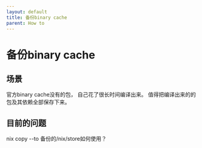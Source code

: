 ```yaml
---
layout: default
title: 备份binary cache
parent: How to
---
```


# 备份binary cache

## 场景

官方binary cache没有的包， 自己花了很长时间编译出来。
值得把编译出来的的包及其依赖全部保存下来。

## 目前的问题

nix copy --to <path> 备份的/nix/store如何使用？

